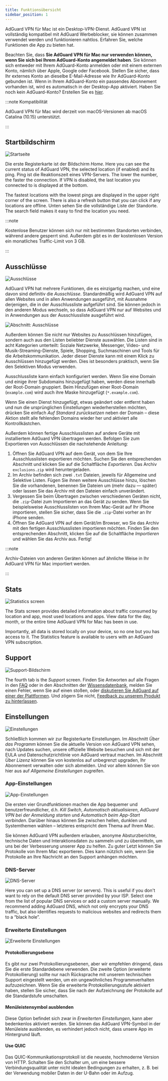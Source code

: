 ```yaml
---
title: Funktionsübersicht
sidebar_position: 1
---
```


AdGuard VPN für Mac ist ein Desktop-VPN-Dienst. AdGuard VPN ist vollständig kompatibel mit AdGuard Werbeblocker, sie können zusammen verwendet werden und funktionieren nahtlos. Erfahren Sie, welche Funktionen die App zu bieten hat.

Beachten Sie, dass **Sie AdGuard VPN für Mac nur verwenden können, wenn Sie sich bei Ihrem AdGuard-Konto angemeldet haben**. Sie können sich entweder mit Ihrem AdGuard-Konto anmelden oder mit einem externen Konto, nämlich über Apple, Google oder Facebook. Stellen Sie sicher, dass Ihr externes Konto an dieselbe E-Mail-Adresse wie Ihr AdGuard-Konto gebunden ist. Wenn in Ihrem AdGuard-Konto ein passendes Abonnement vorhanden ist, wird es automatisch in der Desktop-App aktiviert. Haben Sie noch kein AdGuard-Konto? Erstellen Sie es [hier](https://auth.adguard.com/registration.html).

:::note Kompatibilität

AdGuard VPN für Mac wird derzeit von macOS-Versionen ab macOS Catalina (10.15) unterstützt.

:::

## Startbildschirm

![Startseite](https://cdn.adguardvpn.com/content/kb/vpn/mac/vpn_main_new_en.jpeg)

Die erste Registerkarte ist der Bildschirm *Home*. Here you can see the current status of AdGuard VPN, the selected location (if enabled) and its ping. Ping ist die Reaktionszeit eines VPN-Servers. The lower the number, the faster the connection. If VPN is disabled, the last location you connected to is displayed at the bottom.

The fastest locations with the lowest pings are displayed in the upper right corner of the screen. There is also a refresh button that you can click if any locations are offline. Unten sehen Sie die vollständige Liste der Standorte. The search field makes it easy to find the location you need.

:::note

Kostenlose Benutzer können sich nur mit bestimmten Standorten verbinden, während andere gesperrt sind. Außerdem gibt es in der kostenlosen Version ein monatliches Traffic-Limit von 3 GB.

:::

## Ausschlüsse

![Ausschlüsse](https://cdn.adguardvpn.com/content/kb/vpn/mac/exclusions_new_en.png)

AdGuard VPN hat mehrere Funktionen, die es einzigartig machen, und eine davon sind definitiv die *Ausschlüsse*. Standardmäßig wird AdGuard VPN auf allen Websites und in allen Anwendungen ausgeführt, mit Ausnahme derjenigen, die in der Ausschlussliste aufgeführt sind. Sie können jedoch in den anderen Modus wechseln, so dass AdGuard VPN nur auf Websites und in Anwendungen aus der Ausschlussliste ausgeführt wird.

![Abschnitt: Ausschlüsse](https://cdn.adguardvpn.com/content/kb/vpn/mac/services_new_en.png)

Außerdem können Sie nicht nur Websites zu Ausschlüssen hinzufügen, sondern auch aus den Listen beliebter Dienste auswählen. Die Listen sind in acht Kategorien unterteilt: Soziale Netzwerke, Messenger, Video- und Musik-Streaming-Dienste, Spiele, Shopping, Suchmaschinen und Tools für die Arbeitskommunikation. Jeder dieser Dienste kann mit einem Klick zu Ausschlüssen hinzugefügt werden. Dies ist besonders praktisch, wenn Sie den Selektiven Modus verwenden.

Ausschlussliste kann einfach konfiguriert werden. Wenn Sie eine Domain und einige ihrer Subdomains hinzugefügt haben, werden diese innerhalb der Root-Domain gruppiert. Beim Hinzufügen einer Root-Domain (`example.com`) wird auch ihre Maske hinzugefügt (`*.example.com`).

Wenn Sie einen Dienst hinzugefügt, etwas geändert oder entfernt haben und nun die ursprünglichen Einstellungen wiederherstellen möchten, drücken Sie einfach *Auf Standard zurücksetzen* neben der Domain – diese Aktion stellt alle fehlenden Domains wieder her und aktiviert alle Kontrollkästchen.

Außerdem können fertige Ausschlusslisten auf andere Geräte mit installiertem AdGuard VPN übertragen werden. Befolgen Sie zum Exportieren von Ausschlüssen die nachstehende Anleitung:

1. Öffnen Sie AdGuard VPN auf dem Gerät, von dem Sie Ihre Ausschlusslisten exportieren möchten. Suchen Sie den entsprechenden Abschnitt und klicken Sie auf die Schaltfläche *Exportieren*. Das Archiv `exclusions.zip` wird heruntergeladen.
2. Im Archiv befinden sich zwei `.txt` Dateien, jeweils für Allgemeine und Selektive Listen. Fügen Sie ihnen weitere Ausschlüsse hinzu, löschen Sie die vorhandenen, benennen Sie Dateien um (mehr dazu — später) oder lassen Sie das Archiv mit den Dateien einfach unverändert.
3. Vergessen Sie beim Übertragen zwischen verschiedenen Geräten nicht, die `.zip`-Datei zum Importieren an das Gerät zu senden. Wenn Sie beispielsweise Ausschlusslisten von Ihrem Mac-Gerät auf Ihr iPhone importieren, stellen Sie sicher, dass Sie die `.zip`-Datei vorher an Ihr iPhone senden.
4. Öffnen Sie AdGuard VPN auf dem Gerät/im Browser, wo Sie das Archiv mit den fertigen Ausschlusslisten importieren möchten. Finden Sie den entsprechenden Abschnitt, klicken Sie auf die Schaltfläche *Importieren* und wählen Sie das Archiv aus. Fertig!

:::note

Archiv-Dateien von anderen Geräten können auf ähnliche Weise in Ihr AdGuard VPN für Mac importiert werden.

:::

## Stats

![Statistics screen](https://cdn.adguardvpn.com/content/kb/vpn/mac/statistics_en.png)

The Stats screen provides detailed information about traffic consumed by location and app, most used locations and apps. View data for the day, month, or the entire time AdGuard VPN for Mac has been in use.

Importantly, all data is stored locally on your device, so no one but you has access to it. The Statistics feature is available to users with an AdGuard VPN subscription.

## Support

![Support-Bildschirm](https://cdn.adguardvpn.com/content/kb/vpn/mac/support_new_en.png)

The fourth tab is the *Support* screen. Finden Sie Antworten auf alle Fragen in den [FAQ](https://adguard-vpn.com/welcome.html#faq) oder in den Abschnitten der [Wissensdatenbank](/), melden Sie einen Fehler, wenn Sie auf einen stoßen, oder [diskutieren Sie AdGuard auf einer der Plattformen](https://adguard.com/discuss.html). Und zögern Sie nicht, [Feedback zu unserem Produkt zu hinterlassen](https://surveys.adguard.com/vpn_mac/form.html).

## Einstellungen

![Einstellungen](https://cdn.adguardvpn.com/content/kb/vpn/mac/settings_new_en.png)

Schließlich kommen wir zur Registerkarte Einstellungen. Im Abschnitt *Über das Programm* können Sie die aktuelle Version von AdGuard VPN sehen, nach Updates suchen, unsere offizielle Website besuchen und sich mit der EULA und Datenschutzrichtlinie von AdGuard vertraut machen. Im Abschnitt *Über Lizenz* können Sie von kostenlos auf unbegrenzt upgraden, Ihr Abonnement verwalten oder sich abmelden. Und vor allem können Sie von hier aus auf *Allgemeine Einstellungen* zugreifen.

### App-Einstellungen

![App-Einstellungen](https://cdn.adguardvpn.com/content/kb/vpn/mac/general-settings_new_en.png)

Die ersten vier Grundfunktionen machen die App bequemer und benutzerfreundlicher, d.h. *Kill Switch*, *Automatisch aktualisieren*, *AdGuard VPN bei der Anmeldung starten* und *Automatisch beim App-Start verbinden*. Darüber hinaus können Sie zwischen hellen, dunklen und Systemthemen wählen – letzteres entspricht dem Thema auf Ihrem Mac.

Sie können AdGuard VPN außerdem erlauben, anonyme Absturzberichte, technische Daten und Interaktionsdaten zu sammeln und zu übermitteln, um uns bei der Verbesserung unserer App zu helfen. Zu guter Letzt können Sie Protokolle von Ihrem Mac exportieren. Dies kann nützlich sein, wenn Sie Protokolle an Ihre Nachricht an den Support anhängen möchten.

### DNS-Server

![DNS-Server](https://cdn.adguardvpn.com/content/kb/vpn/mac/dns_new_en.png)

Here you can set up a DNS server (or servers). This is useful if you don't want to rely on the default DNS server provided by your ISP. Select one from the list of popular DNS services or add a custom server manually. We recommend adding AdGuard DNS, which not only encrypts your DNS traffic, but also identifies requests to malicious websites and redirects them to a “black hole”.

### Erweiterte Einstellungen

![Erweiterte Einstellungen](https://cdn.adguardvpn.com/content/kb/vpn/mac/advanced-settings_new_en.png)

#### Protokollierungsebene

Es gibt nur zwei Protokollierungsebenen, aber wir empfehlen dringend, dass Sie die erste Standardebene verwenden. Die zweite Option (erweiterte Protokollierung) sollte nur nach Rücksprache mit unserem technischen Support eingestellt werden, um ein ungewöhnliches Programmverhalten aufzuzeichnen. Wenn Sie die erweiterte Protokollierungsstufe aktiviert haben, stellen Sie sicher, dass Sie nach der Aufzeichnung der Protokolle auf die Standardstufe umschalten.

#### Menüleistensymbol ausblenden

Diese Option befindet sich zwar in *Erweiterten Einstellungen*, kann aber bedenkenlos aktiviert werden. Sie können das AdGuard VPN-Symbol in der Menüleiste ausblenden, es verhindert jedoch nicht, dass unsere App im Hintergrund läuft.

#### Use QUIC

Das QUIC-Kommunikationsprotokoll ist die neueste, hochmoderne Version von HTTP. Schalten Sie den Schalter um, um eine bessere Verbindungsqualität unter nicht idealen Bedingungen zu erhalten, z. B. bei der Verwendung mobiler Daten in der U-Bahn oder im Aufzug.
